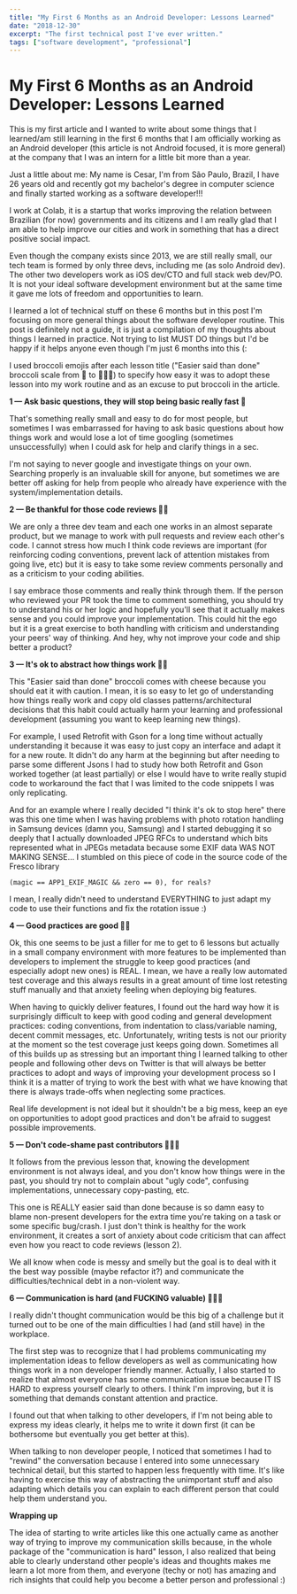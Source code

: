 ```yaml
---
title: "My First 6 Months as an Android Developer: Lessons Learned"
date: "2018-12-30"
excerpt: "The first technical post I've ever written."
tags: ["software development", "professional"]
---
```


# My First 6 Months as an Android Developer: Lessons Learned

This is my first article and I wanted to write about some things that I learned/am still learning in the first 6 months that I am officially working as an Android developer (this article is not Android focused, it is more general) at the company that I was an intern for a little bit more than a year.

Just a little about me: My name is Cesar, I'm from São Paulo, Brazil, I have 26 years old and recently got my bachelor's degree in computer science and finally started working as a software developer!!!

I work at Colab, it is a startup that works improving the relation between Brazilian (for now) governments and its citizens and I am really glad that I am able to help improve our cities and work in something that has a direct positive social impact.

Even though the company exists since 2013, we are still really small, our tech team is formed by only three devs, including me (as solo Android dev). The other two developers work as iOS dev/CTO and full stack web dev/PO. It is not your ideal software development environment but at the same time it gave me lots of freedom and opportunities to learn.

I learned a lot of technical stuff on these 6 months but in this post I'm focusing on more general things about the software developer routine. This post is definitely not a guide, it is just a compilation of my thoughts about things I learned in practice. Not trying to list MUST DO things but I'd be happy if it helps anyone even though I'm just 6 months into this (:

I used broccoli emojis after each lesson title ("Easier said than done" broccoli scale from 🥦 to 🥦🥦🥦) to specify how easy it was to adopt these lesson into my work routine and as an excuse to put broccoli in the article.

**1 — Ask basic questions, they will stop being basic really fast 🥦**

That's something really small and easy to do for most people, but sometimes I was embarrassed for having to ask basic questions about how things work and would lose a lot of time googling (sometimes unsuccessfully) when I could ask for help and clarify things in a sec.

I'm not saying to never google and investigate things on your own. Searching properly is an invaluable skill for anyone, but sometimes we are better off asking for help from people who already have experience with the system/implementation details.

**2 — Be thankful for those code reviews 🥦🥦**

We are only a three dev team and each one works in an almost separate product, but we manage to work with pull requests and review each other's code. I cannot stress how much I think code reviews are important (for reinforcing coding conventions, prevent lack of attention mistakes from going live, etc) but it is easy to take some review comments personally and as a criticism to your coding abilities.

I say embrace those comments and really think through them. If the person who reviewed your PR took the time to comment something, you should try to understand his or her logic and hopefully you'll see that it actually makes sense and you could improve your implementation. This could hit the ego but it is a great exercise to both handling with criticism and understanding your peers' way of thinking. And hey, why not improve your code and ship better a product?

**3 — It's ok to abstract how things work 🥦🧀**

This "Easier said than done" broccoli comes with cheese because you should eat it with caution. I mean, it is so easy to let go of understanding how things really work and copy old classes patterns/architectural decisions that this habit could actually harm your learning and professional development (assuming you want to keep learning new things).

For example, I used Retrofit with Gson for a long time without actually understanding it because it was easy to just copy an interface and adapt it for a new route. It didn't do any harm at the beginning but after needing to parse some different Jsons I had to study how both Retrofit and Gson worked together (at least partially) or else I would have to write really stupid code to workaround the fact that I was limited to the code snippets I was only replicating.

And for an example where I really decided "I think it's ok to stop here" there was this one time when I was having problems with photo rotation handling in Samsung devices (damn you, Samsung) and I started debugging it so deeply that I actually downloaded JPEG RFCs to understand which bits represented what in JPEGs metadata because some EXIF data WAS NOT MAKING SENSE… I stumbled on this piece of code in the source code of the Fresco library

```
(magic == APP1_EXIF_MAGIC && zero == 0), for reals?
```

I mean, I really didn't need to understand EVERYTHING to just adapt my code to use their functions and fix the rotation issue :)

**4 — Good practices are good 🥦🥦**

Ok, this one seems to be just a filler for me to get to 6 lessons but actually in a small company environment with more features to be implemented than developers to implement the struggle to keep good practices (and especially adopt new ones) is REAL. I mean, we have a really low automated test coverage and this always results in a great amount of time lost retesting stuff manually and that anxiety feeling when deploying big features.

When having to quickly deliver features, I found out the hard way how it is surprisingly difficult to keep with good coding and general development practices: coding conventions, from indentation to class/variable naming, decent commit messages, etc. Unfortunately, writing tests is not our priority at the moment so the test coverage just keeps going down. Sometimes all of this builds up as stressing but an important thing I learned talking to other people and following other devs on Twitter is that will always be better practices to adopt and ways of improving your development process so I think it is a matter of trying to work the best with what we have knowing that there is always trade-offs when neglecting some practices.

Real life development is not ideal but it shouldn't be a big mess, keep an eye on opportunities to adopt good practices and don't be afraid to suggest possible improvements.

**5 — Don't code-shame past contributors 🥦🥦🥦**

It follows from the previous lesson that, knowing the development environment is not always ideal, and you don't know how things were in the past, you should try not to complain about "ugly code", confusing implementations, unnecessary copy-pasting, etc.

This one is REALLY easier said than done because is so damn easy to blame non-present developers for the extra time you're taking on a task or some specific bug/crash. I just don't think is healthy for the work environment, it creates a sort of anxiety about code criticism that can affect even how you react to code reviews (lesson 2).

We all know when code is messy and smelly but the goal is to deal with it the best way possible (maybe refactor it?) and communicate the difficulties/technical debt in a non-violent way.

**6 — Communication is hard (and FUCKING valuable) 🥦🥦🥦**

I really didn't thought communication would be this big of a challenge but it turned out to be one of the main difficulties I had (and still have) in the workplace.

The first step was to recognize that I had problems communicating my implementation ideas to fellow developers as well as communicating how things work in a non developer friendly manner. Actually, I also started to realize that almost everyone has some communication issue because IT IS HARD to express yourself clearly to others. I think I'm improving, but it is something that demands constant attention and practice.

I found out that when talking to other developers, if I'm not being able to express my ideas clearly, it helps me to write it down first (it can be bothersome but eventually you get better at this).

When talking to non developer people, I noticed that sometimes I had to "rewind" the conversation because I entered into some unnecessary technical detail, but this started to happen less frequently with time. It's like having to exercise this way of abstracting the unimportant stuff and also adapting which details you can explain to each different person that could help them understand you.

**Wrapping up**

The idea of starting to write articles like this one actually came as another way of trying to improve my communication skills because, in the whole package of the "communication is hard" lesson, I also realized that being able to clearly understand other people's ideas and thoughts makes me learn a lot more from them, and everyone (techy or not) has amazing and rich insights that could help you become a better person and professional :)